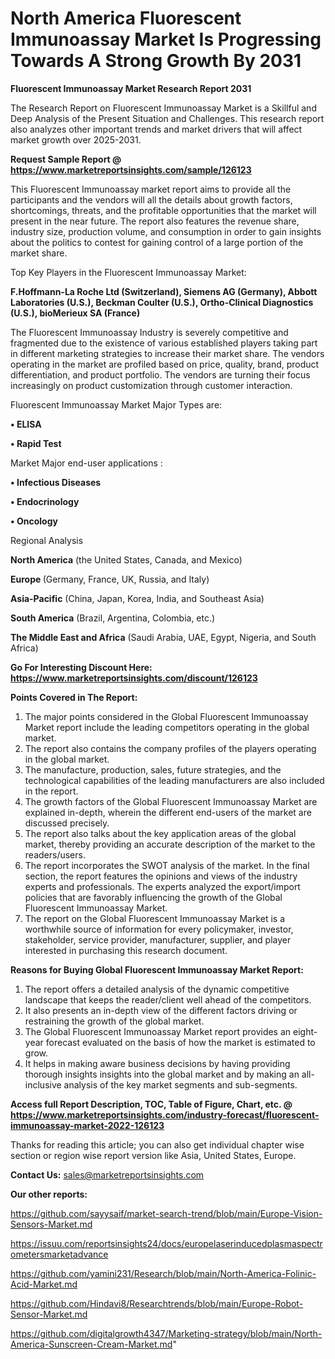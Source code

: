 # North America Fluorescent Immunoassay Market Is Progressing Towards A Strong Growth By 2031

<strong>Fluorescent Immunoassay Market Research Report 2031</strong>

The Research Report on Fluorescent Immunoassay Market is a Skillful and Deep Analysis of the Present Situation and Challenges. This research report also analyzes other important trends and market drivers that will affect market growth over 2025-2031.

<strong>Request Sample Report @ <a href=https://www.marketreportsinsights.com/sample/126123>https://www.marketreportsinsights.com/sample/126123</a></strong>

This Fluorescent Immunoassay market report aims to provide all the participants and the vendors will all the details about growth factors, shortcomings, threats, and the profitable opportunities that the market will present in the near future. The report also features the revenue share, industry size, production volume, and consumption in order to gain insights about the politics to contest for gaining control of a large portion of the market share.

Top Key Players in the Fluorescent Immunoassay Market:

<strong>F.Hoffmann-La Roche Ltd (Switzerland), Siemens AG (Germany), Abbott Laboratories (U.S.), Beckman Coulter (U.S.), Ortho-Clinical Diagnostics (U.S.), bioMerieux SA (France)</strong>

The Fluorescent Immunoassay Industry is severely competitive and fragmented due to the existence of various established players taking part in different marketing strategies to increase their market share. The vendors operating in the market are profiled based on price, quality, brand, product differentiation, and product portfolio. The vendors are turning their focus increasingly on product customization through customer interaction.

Fluorescent Immunoassay Market Major Types are:

<strong>• ELISA

• Rapid Test</strong>

Market Major end-user applications :

<strong>• Infectious Diseases

• Endocrinology

• Oncology</strong>

Regional Analysis

</u><strong><b>North America</b></strong> (the United States, Canada, and Mexico)

<strong><b>Europe </b></strong>(Germany, France, UK, Russia, and Italy)

<strong><b>Asia-Pacific</b></strong> (China, Japan, Korea, India, and Southeast Asia)

<strong><b>South America</b></strong> (Brazil, Argentina, Colombia, etc.)

<strong><b>The Middle East and Africa</b></strong> (Saudi Arabia, UAE, Egypt, Nigeria, and South Africa)

<strong>Go For Interesting Discount Here: <a href=https://www.marketreportsinsights.com/discount/126123>https://www.marketreportsinsights.com/discount/126123</a></strong>

<strong>Points Covered in The Report:</strong>
<ol>
  <li>The major points considered in the Global Fluorescent Immunoassay Market report include the leading competitors operating in the global market.</li>
  <li>The report also contains the company profiles of the players operating in the global market.</li>
  <li>The manufacture, production, sales, future strategies, and the technological capabilities of the leading manufacturers are also included in the report.</li>
  <li>The growth factors of the Global Fluorescent Immunoassay Market are explained in-depth, wherein the different end-users of the market are discussed precisely.</li>
  <li>The report also talks about the key application areas of the global market, thereby providing an accurate description of the market to the readers/users.</li>
  <li>The report incorporates the SWOT analysis of the market. In the final section, the report features the opinions and views of the industry experts and professionals. The experts analyzed the export/import policies that are favorably influencing the growth of the Global Fluorescent Immunoassay Market.</li>
  <li>The report on the Global Fluorescent Immunoassay Market is a worthwhile source of information for every policymaker, investor, stakeholder, service provider, manufacturer, supplier, and player interested in purchasing this research document.</li>
</ol>
<strong>Reasons for Buying Global Fluorescent Immunoassay Market Report:</strong>

<ol>
  <li>The report offers a detailed analysis of the dynamic competitive landscape that keeps the reader/client well ahead of the competitors.</li>
  <li>It also presents an in-depth view of the different factors driving or restraining the growth of the global market.</li>
  <li>The Global Fluorescent Immunoassay Market report provides an eight-year forecast evaluated on the basis of how the market is estimated to grow.</li>
  <li>It helps in making aware business decisions by having providing thorough insights insights into the global market and by making an all-inclusive analysis of the key market segments and sub-segments.</li>
</ol>
<strong>Access full Report Description, TOC, Table of Figure, Chart, etc. @ <a href=https://www.marketreportsinsights.com/industry-forecast/fluorescent-immunoassay-market-2022-126123>https://www.marketreportsinsights.com/industry-forecast/fluorescent-immunoassay-market-2022-126123</a></strong>


Thanks for reading this article; you can also get individual chapter wise section or region wise report version like Asia, United States, Europe.

<strong>Contact Us:</strong>
sales@marketreportsinsights.com

<strong>Our other reports:</strong>

<a href=https://github.com/sayysaif/market-search-trend/blob/main/Europe-Vision-Sensors-Market.md>https://github.com/sayysaif/market-search-trend/blob/main/Europe-Vision-Sensors-Market.md</a>

<a href=https://issuu.com/reportsinsights24/docs/europelaserinducedplasmaspectrometersmarketadvance>https://issuu.com/reportsinsights24/docs/europelaserinducedplasmaspectrometersmarketadvance</a>

<a href=https://github.com/yamini231/Research/blob/main/North-America-Folinic-Acid-Market.md>https://github.com/yamini231/Research/blob/main/North-America-Folinic-Acid-Market.md</a>

<a href=https://github.com/Hindavi8/Researchtrends/blob/main/Europe-Robot-Sensor-Market.md>https://github.com/Hindavi8/Researchtrends/blob/main/Europe-Robot-Sensor-Market.md</a>

<a href=https://github.com/digitalgrowth4347/Marketing-strategy/blob/main/North-America-Sunscreen-Cream-Market.md>https://github.com/digitalgrowth4347/Marketing-strategy/blob/main/North-America-Sunscreen-Cream-Market.md</a>"

